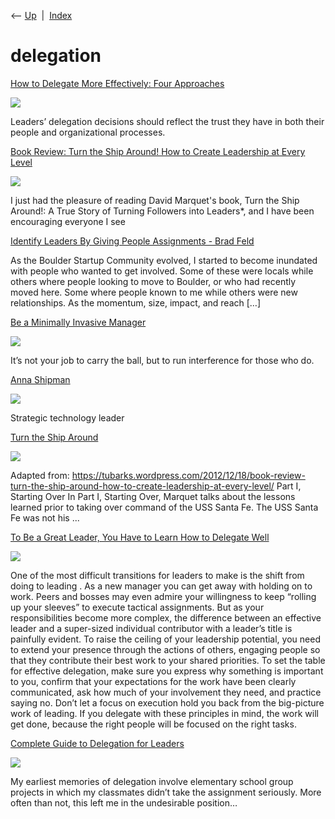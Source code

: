 <div class="nav">

⟵ [Up](index.html)  \|  [Index](index.html)

</div>

# delegation

<div class="cards">

<div class="card">

<div class="card-title">

[How to Delegate More Effectively: Four
Approaches](https://sloanreview.mit.edu/article/how-to-delegate-more-effectively-four-approaches)

</div>

<div class="card-image">

[![](https://sloanreview.mit.edu/wp-content/uploads/2024/02/Humberd-2400x1260-1-1200x630.jpg)](https://sloanreview.mit.edu/article/how-to-delegate-more-effectively-four-approaches)

</div>

Leaders’ delegation decisions should reflect the trust they have in both
their people and organizational processes.

</div>

<div class="card">

<div class="card-title">

[Book Review: Turn the Ship Around! How to Create Leadership at Every
Level](https://tubarksblog.com/2012/12/18/book-review-turn-the-ship-around-how-to-create-leadership-at-every-level)

</div>

<div class="card-image">

[![](https://tubarksblog.com/wp-content/uploads/2012/12/Book-Review_-Turn-the-Ship-Around-How-to-Create-Leadership-at-Every-Level.jpg)](https://tubarksblog.com/2012/12/18/book-review-turn-the-ship-around-how-to-create-leadership-at-every-level)

</div>

I just had the pleasure of reading David Marquet's book, Turn the Ship
Around!: A True Story of Turning Followers into Leaders\*, and I have
been encouraging everyone I see

</div>

<div class="card">

<div class="card-title">

[Identify Leaders By Giving People Assignments - Brad
Feld](https://www.feld.com/archives/2014/12/identify-leaders-giving-people-assignments.html)

</div>

As the Boulder Startup Community evolved, I started to become inundated
with people who wanted to get involved. Some of these were locals while
others where people looking to move to Boulder, or who had recently
moved here. Some where people known to me while others were new
relationships. As the momentum, size, impact, and reach \[…\]

</div>

<div class="card">

<div class="card-title">

[Be a Minimally Invasive
Manager](https://hbr.org/2013/10/be-a-minimally-invasive-manager)

</div>

<div class="card-image">

[![](https://hbr.org/resources/images/hbr_opengraph_940x490.png)](https://hbr.org/2013/10/be-a-minimally-invasive-manager)

</div>

It’s not your job to carry the ball, but to run interference for those
who do.

</div>

<div class="card">

<div class="card-title">

[Anna
Shipman](https://www.annashipman.co.uk/jfdi/delegating-to-a-team.html)

</div>

<div class="card-image">

[![](https://www.annashipman.co.uk/img/mediacard.jpeg)](https://www.annashipman.co.uk/jfdi/delegating-to-a-team.html)

</div>

Strategic technology leader

</div>

<div class="card">

<div class="card-title">

[Turn the Ship
Around](https://docs.google.com/document/d/1BVrpO9qV7HnuFCc42wUTIbTRFCBN25mn3pKtimD2QXw/edit)

</div>

<div class="card-image">

[![](https://lh7-us.googleusercontent.com/docs/AHkbwyKV_nZun-NE7opgSgjsKaHRMcbMfmYX_Qlg-OM4voOG1e3cq45WJut0tqQAuIeGzLmVIAkWi8lXDW1gxRjMpeyTPJz0m8pn2MONtPvHCEt0JXHBvLDo=w1200-h630-p)](https://docs.google.com/document/d/1BVrpO9qV7HnuFCc42wUTIbTRFCBN25mn3pKtimD2QXw/edit)

</div>

Adapted from:
https://tubarks.wordpress.com/2012/12/18/book-review-turn-the-ship-around-how-to-create-leadership-at-every-level/
Part I, Starting Over In Part I, Starting Over, Marquet talks about the
lessons learned prior to taking over command of the USS Santa Fe. The
USS Santa Fe was not his ...

</div>

<div class="card">

<div class="card-title">

[To Be a Great Leader, You Have to Learn How to Delegate
Well](http://getpocket.com/explore/item/to-be-a-great-leader-you-have-to-learn-how-to-delegate-well)

</div>

<div class="card-image">

[![](https://hbr.org/resources/images/article_assets/2017/10/Apr21_01_200369357-001.jpg)](http://getpocket.com/explore/item/to-be-a-great-leader-you-have-to-learn-how-to-delegate-well)

</div>

One of the most difficult transitions for leaders to make is the shift
from doing to leading . As a new manager you can get away with holding
on to work. Peers and bosses may even admire your willingness to keep
“rolling up your sleeves” to execute tactical assignments. But as your
responsibilities become more complex, the difference between an
effective leader and a super-sized individual contributor with a
leader’s title is painfully evident. To raise the ceiling of your
leadership potential, you need to extend your presence through the
actions of others, engaging people so that they contribute their best
work to your shared priorities. To set the table for effective
delegation, make sure you express why something is important to you,
confirm that your expectations for the work have been clearly
communicated, ask how much of your involvement they need, and practice
saying no. Don’t let a focus on execution hold you back from the
big-picture work of leading. If you delegate with these principles in
mind, the work will get done, because the right people will be focused
on the right tasks.

</div>

<div class="card">

<div class="card-title">

[Complete Guide to Delegation for
Leaders](https://betterhumans.coach.me/complete-guide-to-delegation-for-leaders-a8504021b884?source=rss----7038e003d060---4)

</div>

<div class="card-image">

[![](https://miro.medium.com/v2/resize:fit:1200/1*zUc04TxD7bEuEOrGOrU2vA.jpeg)](https://betterhumans.coach.me/complete-guide-to-delegation-for-leaders-a8504021b884?source=rss----7038e003d060---4)

</div>

My earliest memories of delegation involve elementary school group
projects in which my classmates didn’t take the assignment seriously.
More often than not, this left me in the undesirable position…

</div>

</div>
